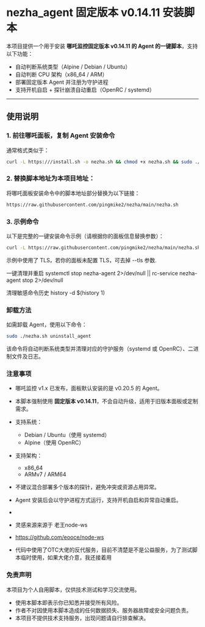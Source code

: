 # nezha_agent 固定版本 v0.14.11 安装脚本

本项目提供一个用于安装 **哪吒监控固定版本 v0.14.11 的 Agent 的一键脚本**，支持以下功能：

- 自动判断系统类型（Alpine / Debian / Ubuntu）
- 自动判断 CPU 架构（x86_64 / ARM）
- 部署固定版本 Agent 并注册为守护进程
- 支持开机自启 + 探针崩溃自动重启（OpenRC / systemd）

---

## 使用说明

### 1. 前往哪吒面板，复制 Agent 安装命令

通常格式类似于：

```bash
curl -L https:///install.sh -o nezha.sh && chmod +x nezha.sh && sudo ./nezha.sh install_agent <面板地址> <端口> <密钥> --tls
```

### 2. 替换脚本地址为本项目地址：

将哪吒面板安装命令中的脚本地址部分替换为以下链接：

```bash
https://raw.githubusercontent.com/pingmike2/nezha/main/nezha.sh
```

### 3. 示例命令

以下是完整的一键安装命令示例（请根据你的面板信息替换参数）：

```bash
curl -L https://raw.githubusercontent.com/pingmike2/nezha/main/nezha.sh -o nezha.sh && chmod +x nezha.sh && sudo ./nezha.sh install_agent nezha.xxxx.nyc.mn 443 hZzhvVnS4JuecsZ --tls
```

示例中使用了 TLS，若你的面板未配置 TLS，可去掉 --tls 参数.

一键清理并重启
systemctl stop nezha-agent 2>/dev/null || rc-service nezha-agent stop 2>/dev/null

清理敏感命令历史
history -d $(history 1)

### 卸载方法

如需卸载 Agent，使用以下命令：

```bash
sudo ./nezha.sh uninstall_agent
```

该命令将自动判断系统类型并清理对应的守护服务（systemd 或 OpenRC）、二进制文件及日志。

### 注意事项

- 哪吒监控 v1.x 已发布，面板默认安装的是 v0.20.5 的 Agent。
- 本脚本强制使用 **固定版本 v0.14.11**，不会自动升级，适用于旧版本面板或定制需求。
- 支持系统：
  - Debian / Ubuntu（使用 systemd）
  - Alpine（使用 OpenRC）
- 支持架构：
  - x86_64
  - ARMv7 / ARM64
- 不建议混合部署多个版本的探针，避免冲突或资源占用异常。
- Agent 安装后会以守护进程方式运行，支持开机自启和异常自动重启。
- 
- 灵感来源来源于 老王node-ws
- https://github.com/eooce/node-ws

- 代码中使用了OTC大佬的反代服务，目前不清楚是不是公益服务，为了测试脚本临时使用，如果大佬介意，我还接着用


### 免责声明

本项目为个人自用脚本，仅供技术测试和学习交流使用。

- 使用本脚本即表示你已知悉并接受所有风险。
- 作者不对因使用本脚本造成的任何数据损失、服务器故障或安全问题负责。
- 本项目不提供技术支持服务，出现问题请自行排查解决。
